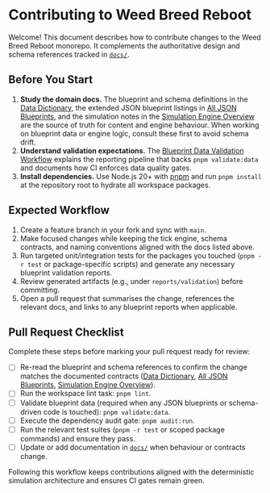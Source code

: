 # Contributing to Weed Breed Reboot

Welcome! This document describes how to contribute changes to the Weed Breed Reboot monorepo. It complements the authoritative design and schema references tracked in [`docs/`](docs/).

## Before You Start

1. **Study the domain docs.** The blueprint and schema definitions in the [Data Dictionary](docs/DD.md), the extended JSON blueprint listings in [All JSON Blueprints](docs/addendum/all-json.md), and the simulation notes in the [Simulation Engine Overview](docs/system/simulation-engine.md) are the source of truth for content and engine behaviour. When working on blueprint data or engine logic, consult these first to avoid schema drift.
2. **Understand validation expectations.** The [Blueprint Data Validation Workflow](docs/addendum/data-validation.md) explains the reporting pipeline that backs `pnpm validate:data` and documents how CI enforces data quality gates.
3. **Install dependencies.** Use Node.js 20+ with [pnpm](https://pnpm.io/) and run `pnpm install` at the repository root to hydrate all workspace packages.

## Expected Workflow

1. Create a feature branch in your fork and sync with `main`.
2. Make focused changes while keeping the tick engine, schema contracts, and naming conventions aligned with the docs listed above.
3. Run targeted unit/integration tests for the packages you touched (`pnpm -r test` or package-specific scripts) and generate any necessary blueprint validation reports.
4. Review generated artifacts (e.g., under `reports/validation`) before committing.
5. Open a pull request that summarises the change, references the relevant docs, and links to any blueprint reports when applicable.

## Pull Request Checklist

Complete these steps before marking your pull request ready for review:

- [ ] Re-read the blueprint and schema references to confirm the change matches the documented contracts ([Data Dictionary](docs/DD.md), [All JSON Blueprints](docs/addendum/all-json.md), [Simulation Engine Overview](docs/system/simulation-engine.md)).
- [ ] Run the workspace lint task: `pnpm lint`.
- [ ] Validate blueprint data (required when any JSON blueprints or schema-driven code is touched): `pnpm validate:data`.
- [ ] Execute the dependency audit gate: `pnpm audit:run`.
- [ ] Run the relevant test suites (`pnpm -r test` or scoped package commands) and ensure they pass.
- [ ] Update or add documentation in [`docs/`](docs/) when behaviour or contracts change.

Following this workflow keeps contributions aligned with the deterministic simulation architecture and ensures CI gates remain green.
